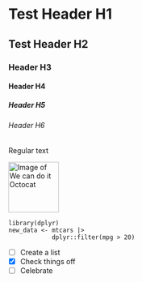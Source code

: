 # Test Header H1
## Test Header H2
### Header H3
#### Header H4
##### Header H5
###### Header H6

Regular text

<img src="https://octodex.github.com/images/mona-the-rivetertocat.png" alt="Image of We can do it Octocat" width="100" height="100">

```
library(dplyr)
new_data <- mtcars |>
            dplyr::filter(mpg > 20)
```

- [ ] Create a list
- [x] Check things off
- [ ] Celebrate
